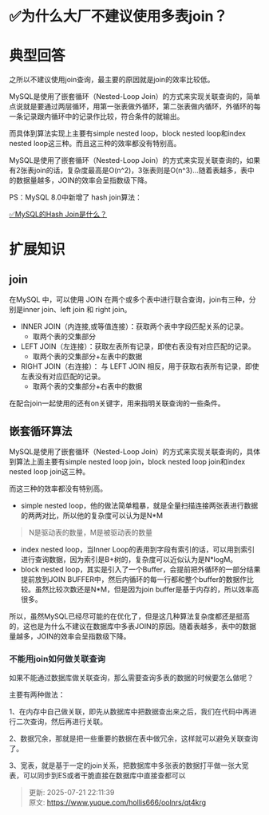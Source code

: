 # ✅为什么大厂不建议使用多表join？

# 典型回答


之所以不建议使用join查询，最主要的原因就是join的效率比较低。



MySQL是使用了嵌套循环（Nested-Loop Join）的方式来实现关联查询的，简单点说就是要通过两层循环，用第一张表做外循环，第二张表做内循环，外循环的每一条记录跟内循环中的记录作比较，符合条件的就输出。



而具体到算法实现上主要有simple nested loop，block nested loop和index nested loop这三种。而且这三种的效率都没有特别高。



MySQL是使用了嵌套循环（Nested-Loop Join）的方式来实现关联查询的，如果有2张表join的话，复杂度最高是O(n^2)，3张表则是O(n^3)...随着表越多，表中的数据量越多，JOIN的效率会呈指数级下降。



PS：MySQL 8.0中新增了 hash join算法：



[✅MySQL的Hash Join是什么？](https://www.yuque.com/hollis666/oolnrs/ci3ae75ktzkmz1dw)



# 扩展知识


## join


在MySQL 中，可以使用 JOIN 在两个或多个表中进行联合查询，join有三种，分别是inner join、left join 和 right join。



+ INNER JOIN（内连接,或等值连接）：获取两个表中字段匹配关系的记录。
    - 取两个表的交集部分
+ LEFT JOIN（左连接）：获取左表所有记录，即使右表没有对应匹配的记录。
    - 取两个表的交集部分+左表中的数据
+ RIGHT JOIN（右连接）： 与 LEFT JOIN 相反，用于获取右表所有记录，即使左表没有对应匹配的记录。
    - 取两个表的交集部分+右表中的数据



在配合join一起使用的还有on关键字，用来指明关联查询的一些条件。

## 嵌套循环算法


MySQL是使用了嵌套循环（Nested-Loop Join）的方式来实现关联查询的，具体到算法上面主要有simple nested loop join，block nested loop join和index nested loop join这三种。



而这三种的效率都没有特别高。



+ simple nested loop，他的做法简单粗暴，就是全量扫描连接两张表进行数据的两两对比，所以他的复杂度可以认为是N*M

> N是驱动表的数量，M是被驱动表的数量
>

+ index nested loop，当Inner Loop的表用到字段有索引的话，可以用到索引进行查询数据，因为索引是B+树的，复杂度可以近似认为是N*logM。
+ block nested loop，其实是引入了一个Buffer，会提前把外循环的一部分结果提前放到JOIN BUFFER中，然后内循环的每一行都和整个buffer的数据作比较。虽然比较次数还是N*M，但是因为join buffer是基于内存的，所以效率高很多。



所以，虽然MySQL已经尽可能的在优化了，但是这几种算法复杂度都还是挺高的，这也是为什么不建议在数据库中多表JOIN的原因。随着表越多，表中的数据量越多，JOIN的效率会呈指数级下降。

### <font style="color:rgb(36, 41, 47);">不能用join如何做关联查询</font>


<font style="color:rgb(36, 41, 47);">如果不能通过数据库做关联查询，那么需要查询多表的数据的时候要怎么做呢？</font>

<font style="color:rgb(36, 41, 47);"></font>

<font style="color:rgb(36, 41, 47);">主要有两种做法：</font>

<font style="color:rgb(36, 41, 47);"></font>

<font style="color:rgb(36, 41, 47);">1、在内存中自己做关联，即先从数据库中把数据查出来之后，我们在代码中再进行二次查询，然后再进行关联。</font>

<font style="color:rgb(36, 41, 47);"></font>

<font style="color:rgb(36, 41, 47);">2、数据冗余，那就是把一些重要的数据在表中做冗余，这样就可以避免关联查询了。</font>

<font style="color:rgb(36, 41, 47);"></font>

<font style="color:rgb(36, 41, 47);">3、宽表，就是基于一定的join关系，把数据库中多张表的数据打平做一张大宽表，可以同步到ES或者干脆直接在数据库中直接查都可以</font>



> 更新: 2025-07-21 22:11:39  
> 原文: <https://www.yuque.com/hollis666/oolnrs/qt4krg>
